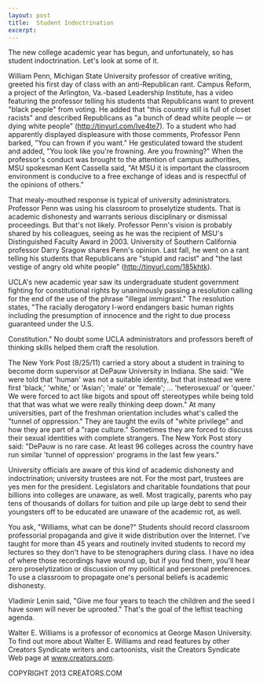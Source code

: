 ```yaml
---
layout: post
title:  Student Indoctrination
excerpt:
---
```


The new college academic year has begun, and unfortunately, so has student indoctrination. Let's look at some of it.

William Penn, Michigan State University professor of creative writing, greeted his first day of class with an anti-Republican rant. Campus Reform, a project of the Arlington, Va.-based Leadership Institute, has a video featuring the professor telling his students that Republicans want to prevent "black people" from voting. He added that "this country still is full of closet racists" and described Republicans as "a bunch of dead white people — or dying white people" (http://tinyurl.com/lve4te7). To a student who had apparently displayed displeasure with those comments, Professor Penn barked, "You can frown if you want." He gesticulated toward the student and added, "You look like you're frowning. Are you frowning?" When the professor's conduct was brought to the attention of campus authorities, MSU spokesman Kent Cassella said, "At MSU it is important the classroom environment is conducive to a free exchange of ideas and is respectful of the opinions of others."

That mealy-mouthed response is typical of university administrators. Professor Penn was using his classroom to proselytize students. That is academic dishonesty and warrants serious disciplinary or dismissal proceedings. But that's not likely. Professor Penn's vision is probably shared by his colleagues, seeing as he was the recipient of MSU's Distinguished Faculty Award in 2003. University of Southern California professor Darry Sragow shares Penn's opinion. Last fall, he went on a rant telling his students that Republicans are "stupid and racist" and "the last vestige of angry old white people" (http://tinyurl.com/185khtk).

UCLA's new academic year saw its undergraduate student government fighting for constitutional rights by unanimously passing a resolution calling for the end of the use of the phrase "illegal immigrant." The resolution states, "The racially derogatory I-word endangers basic human rights including the presumption of innocence and the right to due process guaranteed under the U.S.

 Constitution." No doubt some UCLA administrators and professors bereft of thinking skills helped them craft the resolution.

The New York Post (8/25/11) carried a story about a student in training to become dorm supervisor at DePauw University in Indiana. She said: "We were told that 'human' was not a suitable identity, but that instead we were first 'black,' 'white,' or 'Asian'; 'male' or 'female'; ... 'heterosexual' or 'queer.' We were forced to act like bigots and spout off stereotypes while being told that that was what we were really thinking deep down." At many universities, part of the freshman orientation includes what's called the "tunnel of oppression." They are taught the evils of "white privilege" and how they are part of a "rape culture." Sometimes they are forced to discuss their sexual identities with complete strangers. The New York Post story said: "DePauw is no rare case. At least 96 colleges across the country have run similar 'tunnel of oppression' programs in the last few years."

University officials are aware of this kind of academic dishonesty and indoctrination; university trustees are not. For the most part, trustees are yes men for the president. Legislators and charitable foundations that pour billions into colleges are unaware, as well. Most tragically, parents who pay tens of thousands of dollars for tuition and pile up large debt to send their youngsters off to be educated are unaware of the academic rot, as well.

You ask, "Williams, what can be done?" Students should record classroom professorial propaganda and give it wide distribution over the Internet. I've taught for more than 45 years and routinely invited students to record my lectures so they don't have to be stenographers during class. I have no idea of where those recordings have wound up, but if you find them, you'll hear zero proselytization or discussion of my political and personal preferences. To use a classroom to propagate one's personal beliefs is academic dishonesty.

Vladimir Lenin said, "Give me four years to teach the children and the seed I have sown will never be uprooted." That's the goal of the leftist teaching agenda.

Walter E. Williams is a professor of economics at George Mason University. To find out more about Walter E. Williams and read features by other Creators Syndicate writers and cartoonists, visit the Creators Syndicate Web page at www.creators.com.

COPYRIGHT 2013 CREATORS.COM
